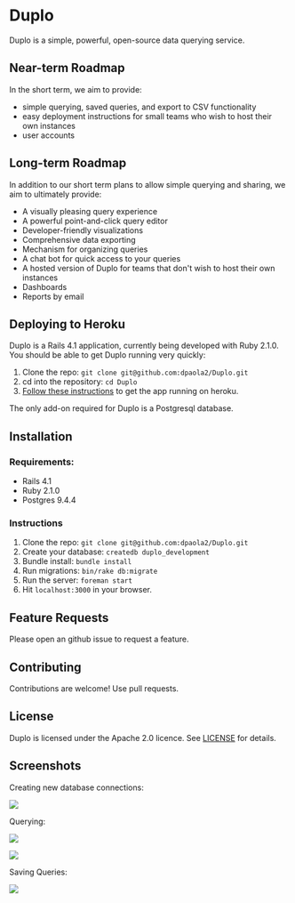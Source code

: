 # Duplo

Duplo is a simple, powerful, open-source data querying service.

## Near-term Roadmap

In the short term, we aim to provide:

- simple querying, saved queries, and export to CSV functionality
- easy deployment instructions for small teams who wish to host their own instances
- user accounts

## Long-term Roadmap

In addition to our short term plans to allow simple querying and sharing, we aim to ultimately provide:

- A visually pleasing query experience
- A powerful point-and-click query editor
- Developer-friendly visualizations
- Comprehensive data exporting
- Mechanism for organizing queries
- A chat bot for quick access to your queries
- A hosted version of Duplo for teams that don't wish to host their own instances
- Dashboards
- Reports by email

## Deploying to Heroku

Duplo is a Rails 4.1 application, currently being developed with Ruby 2.1.0. You should be able to get Duplo running very quickly:

1. Clone the repo: `git clone git@github.com:dpaola2/Duplo.git`
2. cd into the repository: `cd Duplo`
3. [Follow these instructions](https://devcenter.heroku.com/articles/getting-started-with-rails4#deploy-your-application-to-heroku) to get the app running on heroku.

The only add-on required for Duplo is a Postgresql database.

## Installation

### Requirements:

- Rails 4.1
- Ruby 2.1.0
- Postgres 9.4.4

### Instructions

1. Clone the repo: `git clone git@github.com:dpaola2/Duplo.git`
2. Create your database: `createdb duplo_development`
3. Bundle install: `bundle install`
4. Run migrations: `bin/rake db:migrate`
5. Run the server: `foreman start`
6. Hit `localhost:3000` in your browser.

## Feature Requests

Please open an github issue to request a feature.

## Contributing

Contributions are welcome! Use pull requests.

## License

Duplo is licensed under the Apache 2.0 licence. See [LICENSE](LICENSE.md) for details.

## Screenshots

Creating new database connections:

![](https://www.dropbox.com/s/gwlwjddszvqh1gj/Screenshot%202016-04-02%2016.02.18.png?dl=1)

Querying:

![](https://www.dropbox.com/s/3186lctawgq0u92/Screenshot%202016-04-02%2015.57.33.png?dl=1)

![](https://www.dropbox.com/s/18w39nonq5hkh19/Screenshot%202016-04-02%2016.03.21.png?dl=1)

Saving Queries:

![](https://www.dropbox.com/s/sethdo8j5to7r05/Screenshot%202016-04-02%2016.03.30.png?dl=1)

